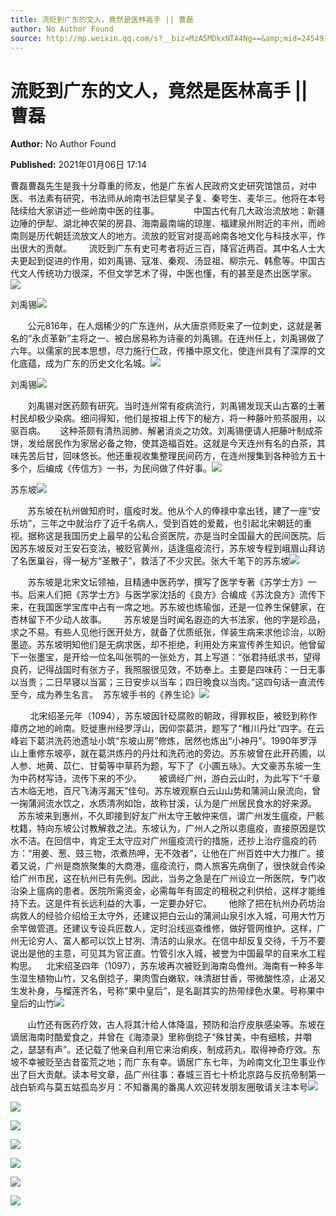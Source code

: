 ```yaml
---
title: 流贬到广东的文人，竟然是医林高手 || 曹磊
author: No Author Found
source: http://mp.weixin.qq.com/s?__biz=MzA5MDkxNTA4Ng==&amp;mid=2454910515&amp;idx=1&amp;sn=e90027c7d93d24704a2d25c43016474b&amp;chksm=87a23e52b0d5b744c40208c9ca809be7bf19d835c0aa7fb82a783caec79542dc3789184aab4b&poc_token=HJ_Do2ejHyO-wNZGG8Q1S8FdPgy1YBBEob-nUEme
---
```


# 流贬到广东的文人，竟然是医林高手 || 曹磊

**Author:** No Author Found

**Published:** 2021年01月06日 17:14

曹磊曹磊先生是我十分尊重的师友，他是广东省人民政府文史研究馆馆员，对中医、书法素有研究，书法师从岭南书法巨擘吴子复、秦咢生、麦华三。他将在本号陆续给大家讲述一些岭南中医的往事。              中国古代有几大政治流放地：新疆边陲的伊犁、湖北神农架的房县、海南最南端的琼崖、福建泉州附近的丰州，而岭南则是历代朝廷流放文人的地方。流放的贬官对提高岭南各地文化与科技水平，作出很大的贡献。       流贬到广东有史可考者将近三百，降官近两百。其中名人士大夫更起到促进的作用，如刘禹锡、寇准、秦观、汤显祖、柳宗元、韩愈等。中国古代文人传统功力很深，不但文学艺术了得，中医也懂，有的甚至是杰出医学家。![](https://mmbiz.qpic.cn/mmbiz_jpg/PJWG74pLsMayvR1AyLpp1OwsWXJhmAMu6hEnyJ4hyVxh2jeFxNGwngJfdXCj1cuXFPwvvJjPH1NhDydQF15CRA/640?wx_fmt=jpeg)

刘禹锡![](https://mmbiz.qpic.cn/mmbiz_jpg/PJWG74pLsMZmSMAwtQWkTQdAzPFPOicfGXNxibZrJsGVDPpC4FKpnLBA2N7elkZFtDXu1nYXIpQpLNZWibGY8ZtiaQ/640)

       公元816年，在人烟稀少的广东连州，从大唐京师贬来了一位刺史，这就是著名的“永贞革新”主将之一、被白居易称为诗豪的刘禹锡。在连州任上，刘禹锡做了六年。以儒家的民本思想，尽力施行仁政，传播中原文化，使连州具有了深厚的文化底蕴，成为广东的历史文化名城。![](https://mmbiz.qpic.cn/mmbiz_gif/Ljib4So7yuWhW3iaB9iciao1BOa0uK1SHYLLMGib2XH5Z2f8n6Sl0nLdw47DGFETPPEjx90t88yNVZHBENuiag79icxAQ/640?wx_fmt=gif)

刘禹锡![](https://mmbiz.qpic.cn/mmbiz_gif/Ljib4So7yuWhW3iaB9iciao1BOa0uK1SHYLLxF9mMh791ptTQZru0icEB26TdVQSUyDfp6TWtbD3bHOnE9uapjwAYdw/640?wx_fmt=gif)

       刘禹锡对医药颇有研究。当时连州常有疫病流行，刘禹锡发现天山古寨的土著村民却极少染病。细问得知，他们是按祖上传下的秘方，将一种藤叶煎茶服用，以驱百病。      这种茶颇有清热润肺、解暑消炎之功效。刘禹锡便请人把藤叶制成茶饼，发给居民作为家居必备之物，使其造福百姓。这就是今天连州有名的白茶，其味先苦后甘，回味悠长。他还重视收集整理民间药方，在连州搜集到各种验方五十多个，后编成《传信方》一书，为民间做了件好事。![](https://mmbiz.qpic.cn/mmbiz_jpg/PJWG74pLsMZmSMAwtQWkTQdAzPFPOicfGCX3Q6VSv5WhR9iby2Z4I1NFWgEGs8zuOCvWMlic4V58XFrdpDtUS1SsA/640)

苏东坡![](https://mmbiz.qpic.cn/mmbiz_png/fgnkxfGnnkTxNKrXUEXD3zYazBqYyojHbuIPQ4H1TdhBXZLhqY6NPW489WyvgiapeGVUxLeticRkf8aLJclxuxtg/640?wx_fmt=png)

       苏东坡在杭州做知府时，瘟疫时发。他从个人的俸禄中拿出钱，建了一座“安乐坊”，三年之中就治疗了近千名病人，受到百姓的爱戴，也引起北宋朝廷的重视。据称这是我国历史上最早的公私合资医院，亦是当时全国最大的民间医院。后因苏东坡反对王安石变法，被贬官黄州，适逢瘟疫流行，苏东坡专程到峨眉山拜访了名医巢谷，得一秘方“圣散子”，救活了不少灾民。张大千笔下的苏东坡![](https://mmbiz.qpic.cn/mmbiz_gif/Ljib4So7yuWhW3iaB9iciao1BOa0uK1SHYLLMGib2XH5Z2f8n6Sl0nLdw47DGFETPPEjx90t88yNVZHBENuiag79icxAQ/640?wx_fmt=gif)

       苏东坡是北宋文坛领袖，且精通中医药学，撰写了医学专著《苏学士方》一书。后来人们把《苏学士方》与医学家沈括的《良方》合编成《苏沈良方》流传下来，在我国医学宝库中占有一席之地。苏东坡也练瑜伽，还是一位养生保健家，在杏林留下不少动人故事。       苏东坡是当时闻名遐迩的大书法家，他的字是珍品，求之不易。有些人见他行医开处方，就备了优质纸张，佯装生病来求他诊治，以盼墨迹。苏东坡明知他们是无病求医，却不拒绝，利用处方来宣传养生知识。他曾留下一张墨宝，是开给一位名叫张鹗的一张处方，其上写道：“张君持纸求书，望得良药，记得战国时有张方子，我照服很见效，不妨奉上。主要是四味药：一日无事以当贵；二日早寝以当富；三日安步以当车；四日晚食以当肉。”这四句话一直流传至今，成为养生名言。  苏东坡手书的《养生论》![](https://mmbiz.qpic.cn/mmbiz_gif/Ljib4So7yuWhW3iaB9iciao1BOa0uK1SHYLLxF9mMh791ptTQZru0icEB26TdVQSUyDfp6TWtbD3bHOnE9uapjwAYdw/640?wx_fmt=gif)

        北宋绍圣元年（1094），苏东坡因针砭腐败的朝政，得罪权臣，被贬到称作瘴疠之地的岭南。贬徙惠州经罗浮山，因仰崇葛洪，题写了“稚川丹灶”四字。在云峰岩下葛洪洗药池遗址小筑“东坡山房”修炼，居然也炼出“小神丹”。1990年罗浮山上重修东坡亭，就在葛洪炼丹的丹灶和洗药池的旁边。苏东坡曾在此开药圃，以人参、地黄、苡仁、甘菊等中草药为题，写下了《小圃五咏》。大文豪苏东坡一生为中药材写诗，流传下来的不少。       被谪经广州，游白云山时，为此写下“千章古木临无地，百尺飞涛泻漏天”佳句。苏东坡观察白云山山势和蒲涧山泉流向，曾一掬蒲涧流水饮之，水质清冽如饴，故称甘溪，认为是广州居民食水的好来源。       苏东坡来到惠州，不久即接到好友广州太守王敏仲来信，谓广州发生瘟疫，尸骸枕籍，特向东坡公讨教解救之法。东坡认为，广州人之所以患瘟疫，直接原因是饮水不洁。在回信中，肯定王太守应对广州瘟疫流行的措施，还抄上治疗瘟疫的药方：“用姜、葱、豉三物，浓煮热呷，无不效者”，让他在广州百姓中大力推广。接着又说，广州是商旅聚集的大商港，瘟疫流行，商人旅客先病倒了，很快就会传染给广州市民，这在杭州已有先例。因此，当务之急是在广州设立一所医院，专门收治染上瘟病的患者。医院所需资金，必需每年有固定的租税之利供给，这样才能维持下去。这是件有长远利益的大事，一定要办好它。       他除了把在杭州办药坊治病救人的经验介绍给王太守外，还建议把白云山的蒲涧山泉引水入城，可用大竹万余竿做管道。还建议专设兵匠数人，定时沿线巡查维修，做好管网维护。这样，广州无论穷人、富人都可以饮上甘冽、清洁的山泉水。在信中却反复交待，千万不要说出是他的主意，可见其为官正直。竹管引水入城，被誉为中国最早的自来水工程构思。    北宋绍圣四年（1097），苏东坡再次被贬到海南岛儋州。海南有一种多年生湿生植物山竹，又名倒捻子，果肉雪白嫩软，味清甜甘香，带微酸性凉，止渴又生发补身，与榴莲齐名，号称“果中皇后”，是名副其实的热带绿色水果。号称果中皇后的山竹![](https://mmbiz.qpic.cn/mmbiz_jpg/PJWG74pLsMZmSMAwtQWkTQdAzPFPOicfGLt6kouydSXgiaIZMJRSZOq5dVjzd7FumMbaPWLdVZ1AJubibY5ibKoTSQ/640)

       山竹还有医药疗效，古人将其汁给人体降温，预防和治疗皮肤感染等。东坡在谪居海南时酷爱食之，并曾在《海漆录》里称倒捻子“殊甘美，中有细核，并嚼之，瑟瑟有声”。还记载了他亲自利用它来治痢疾，制成药丸，取得神奇疗效。东坡不幸被贬至古昔蛮荒之地；而广东有幸。谪居广东七年，为岭南文化卫生事业作出了巨大贡献。读本号文章，品广州往事：春城三百七十桥北京路与反抗帝制第一战白斩鸡与莫五姑孤岛岁月：不知番禺的番禺人欢迎转发朋友圈敬请关注本号![](https://mmbiz.qpic.cn/mmbiz_png/fgnkxfGnnkTxNKrXUEXD3zYazBqYyojHbuIPQ4H1TdhBXZLhqY6NPW489WyvgiapeGVUxLeticRkf8aLJclxuxtg/640?wx_fmt=png)

![](https://mmbiz.qpic.cn/mmbiz_jpg/PJWG74pLsMZmSMAwtQWkTQdAzPFPOicfGJEcUFxkw6Yc0LNOTKibtZ5lVbPSQ4FZzVSlnRbFSoCDMLExNhZh37Lw/640)

![](https://mmbiz.qpic.cn/mmbiz_png/fgnkxfGnnkTxNKrXUEXD3zYazBqYyojHbuIPQ4H1TdhBXZLhqY6NPW489WyvgiapeGVUxLeticRkf8aLJclxuxtg/640?wx_fmt=png)

![](https://mmbiz.qpic.cn/mmbiz_jpg/PJWG74pLsMZmSMAwtQWkTQdAzPFPOicfGL1OicPaSzJRdcEvlWWtSLZAccoXsg8Dbic9kYCympK1cxpxk15tkXVGA/640)

![](https://mmbiz.qpic.cn/mmbiz_png/fgnkxfGnnkTxNKrXUEXD3zYazBqYyojHbuIPQ4H1TdhBXZLhqY6NPW489WyvgiapeGVUxLeticRkf8aLJclxuxtg/640?wx_fmt=png)

![](https://mmbiz.qpic.cn/mmbiz_gif/PJWG74pLsMayvR1AyLpp1OwsWXJhmAMusfs1pQabdPdhBk4997RJ6orCd8NJIkE6QtgAQLO9aEydzZrVqqk7ew/640?wx_fmt=gif)

![](https://mmbiz.qpic.cn/mmbiz_png/PJWG74pLsMbxzxSWsbSxWa401icEeDUWiawxAxbdgTq3LmtribGicfmgEgabFONInhdrQRwY9Y4pmxRGlAoaQAaMDA/640?wx_fmt=png)



